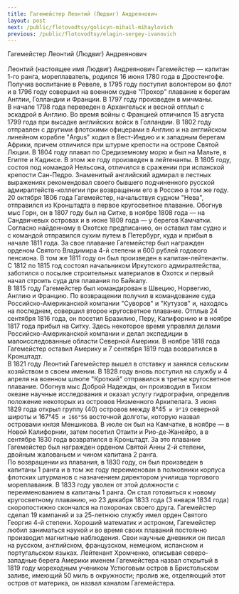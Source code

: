 ```yaml
---
title: Гагемейстер Леонтий (Людвиг) Андреянович
layout: post
next: /public/flotovodtsy/golicyn-mihail-mihaylovich
previous: /public/flotovodtsy/elagin-sergey-ivanovich
---
```


Гагемейстер Леонтий (Людвиг) Андреянович  
   
Леонтий (настоящее имя Людвиг) Андреянович Гагемейстер — капитан 1-го ранга, мореплаватель, родился 16 июня 1780 года в Дростенгофе. Получив воспитание в Ревеле, в 1795 году поступил волонтером во флот и в 1796 году совершил на военном судне "Прохор" плавание к берегам Англии, Голландии и Франции. В 1797 году произведен в мичманы.   
В начале 1798 года переведен в Архангельск и весной отплыл с эскадрой в Англию. Во время войны с Францией отличился 15 августа 1799 года при высадке английских войск в Голландии. В 1802 году отправлен с другими флотскими офицерами в Англию и на английском линейном корабле "Argus" ходил в Вест-Индию и к западным берегам Африки, причем отличился при штурме крепости на острове Святой Люции. В 1804 году плавал по Средиземному морю и был на Мальте, в Египте и Кадиксе. В этом же году произведен в лейтенанты. В 1805 году, состоя под командой Нельсона, отличился в сражении при испанской крепости Сан-Педро. Знаменитый английский адмирал в лестных выражениях рекомендовал своего бывшего подчиненного русской адмиралтейств-коллегии при возвращении его в Россию в том же году.   
20 октября 1806 года Гагемейстер, начальствуя судном "Нева", отправился из Кронштадта в первое кругосветное плавание. Обогнув мыс Горн, он в 1807 году был на Ситхе, в ноябре 1808 года — на Сандвичевых островах и в июне 1809 года — у берегов Камчатки. Согласно найденному в Охотске предписанию, он оставил там судно и с командой отправился сухим путем в Петербург, куда и прибыл в начале 1811 года. За свое плавание Гагемейстер был награжден орденом Святого Владимира 4-й степени и 600 рублей годового пенсиона. В том же 1811 году он был произведен в капитан-лейтенанты. С 1812 по 1815 год состоял начальником Иркутского адмиралтейства, заботился о посылке строительных материалов в Охотск и первый начал строить суда для плавания по Байкалу.   
В 1815 году Гагемейстер был командирован в Швецию, Норвегию, Англию и Францию. По возвращении получил в командование суда Российско-Американской компании "Суворов" и "Кутузов" и, находясь на последнем, совершил второе кругосветное плавание. Отплыв 24 сентября 1816 года, он посетил Бразилию, Перу, Калифорнию и в ноябре 1817 года прибыл на Ситху. Здесь некоторое время управлял делами Российско-Американской компании и делал экспедиции в малоисследованные области Северной Америки. В ноябре 1818 года Гагемейстер оставил Америку и 7 сентября 1819 года возвратился в Кронштадт.   
В 1821 году Леонтий Гагемейстер вышел в отставку и занялся сельским хозяйством в своем имении. В 1828 году вновь поступил на службу и 4 апреля на военном шлюпе "Кроткий" отправился в третье кругосветное плавание. Обогнув мыс Доброй Надежды, он производил в Тихом океане научные исследования и оказал услугу гидрографии, определив положение некоторых из островов Низменного Архипелага. 3 июня 1829 года открыл группу (40) островов между 8°45` и 9°19` северной широты и 167°45` и 166°56` восточной долготы, которую назвал островами князя Меншикова. В июле он был на Камчатке, в ноябре — в Новой Калифорнии, затем посетил Отаити и Рио-де-Жанейро, а в сентябре 1830 года возвратился в Кронштадт. За это плавание Гагемейстер был награжден орденом Святой Анны 2-й степени, двойным жалованьем и чином капитана 2 ранга.   
По возвращении из плавания, в 1830 году, он был произведен в капитаны 1 ранга и в том же году переименован в полковники корпуса флотских штурманов с назначением директором училища торгового мореплавания. В 1833 году уволен от этой должности с переименованием в капитаны 1 ранга. Он стал готовиться к новому кругосветному плаванию, но 23 декабря 1833 года (3 января 1834 года) скоропостижно скончался на похоронах своего друга. Гагемейстер сделал 19 кампаний и за 25-летнюю службу имел орден Святого Георгия 4-й степени. Хороший математик и астроном, Гагемейстер любил заниматься наукой и во время своих плаваний постоянно производил магнитные наблюдения. Свои научные дневники он писал на русском, английском, французском, немецком, испанском и португальском языках. Лейтенант Хромченко, описывая северо-западные берега Америки именем Гагемейстера назвал открытый в 1819 году мореходным учеником Устюговым остров в Бристольском заливе, имеющий 50 миль в окружности; пролив же, отделяющий этот остров от материка, он назвал каналом Гагемейстера.